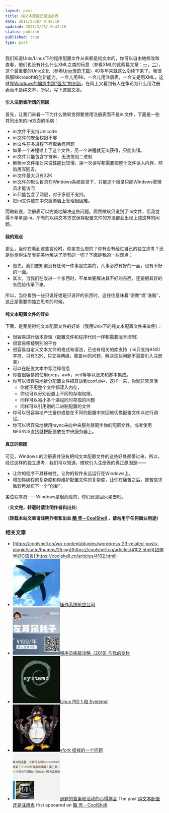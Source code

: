 ```yaml
---
layout: post
title: 纯文本配置还是注册表
date: 2011/3/28/ 0:42:10
updated: 2011/3/28/ 0:42:10
status: publish
published: true
type: post
---
```


我们知道Unix/Linux下的程序配置文件从来都是纯文本的，你可以自由地修改和查看，他们也没有什么什么XML之类的玩意（参看XML的这两篇文章：[一](https://coolshell.cn/articles/2504.html "信XML，得永生！")，[二](https://coolshell.cn/articles/3498.html "信XML，得自信")），这个最重要的Unix文化（参看[Unix传奇下篇](https://coolshell.cn/articles/2324.html "Unix传奇(下篇)")）40多年来就这么沿续下来了。我很佩服Microsoft的创新能力，一会儿用INI，一会儿用注册表，一会又是用XML，这就是[Windows的编程中那“强大”的创新](https://coolshell.cn/articles/3008.html "Windows编程革命简史")。在网上又看到有人在争论为什么用注册表而不是纯文本，所以，写下这篇文章。


#### 引入注册表所谓的原因


首先，让我们来看一下为什么微软觉得要使用注册表而不是ini文件，下面是一些其列出来的ini方面的毛病：


* ini文件不支持Unicode
* ini文件的安全权限不够
* ini文件在多进程下存取会有问题
* 如果一个进程锁上了这个文件，另一个进程就无法获得，只能出错。
* ini文件只能包含字符串，无法使用二进制
* 解析ini文件相对来说性能比较慢，第一次读写都需要把整个文件读入内存，然后再写回去。
* ini文件最大只有32K
* ini文件的默认目录在Windows系统目录下，只能这个目录只能Windows管理员才能访问
* ini只能包含了两层，对于多层不支持。
* 把ini文件放在中央服务器上管理很困难。


而微软说，注册表可以完美地解决这些问题。居然微软只说到了ini文件，但我觉得不单单是ini，所有的以纯文本方式保存配置文件的方法都会出现上述这样的问题。


#### 我的观点


那么，当你在看到这些言论时，你是怎么想的？你有没有经过自己的独立思考？还是你觉得注册表完美地解决了所有的一切？下面是我的一些观点：



* 首先，我们要知道没有任何一件事是完美的，凡事必然有好的一面，也有不好的一面。
* 其次，当我们在改进一个东西时，不单单要解决其不好的东西，还要把其好的东西给传承下来。


所以，当你看到一些只说好或是只说坏的东西时，这往往意味着“宗教”或“洗脑”，这正是需要你独立思考的时候。


#### 纯文本配置文件的好处


下面，是我觉得纯文本配置文件的好处（我用Unix下的纯文本配置文件来举例）：


* 很容易进行版本管理（配置文件和程序代码一样都需要版本控制）
* 很容易移植到别的平台
* 很容易自定义文本文件的格式和语法，已也有相关的库支持（ini只支持ANSI字符，只有32K，只支持两级，那是ini的问题，解决这些问题不需要引入注册表）
* 可以在配置文本中写注释信息
* 你要很容易的使用grep，awk，sed等等以及来和脚本集成。
* 你可以很容易地拆分配置文件把其放到conf.d中，这样一来，你就非常灵活
	+ 你就不用整个文件都读入内存，
	+ 你也可以分别设置上不同的存取权限，
	+ 同样可以减小多个进程同时存取的问题
	+ 同样可以引用别的二进制配置的文件
* 你可以很容易地产生备份或是在不同的配置中来回地切换配置文件以进行调试。
* 你可以很容易地使用rsync来向中央服务器同步你的配置文件。或者使用NFS/NIS直接就把配置放在中央服务器上。


#### 真正的原因


可见，Windows 的注册表并没有把纯文本配置文件的这些好处都带过来，所以，经过这样的独立思考，我们可以知道，微软引入注册表的真正原因是——


* 让你的程序不具移植性，让你的软件永远运行在Windows上。
* 增加你编程的复杂度和你维护配置文件的复杂度，让你在痛苦之后，苦苦哀求微软再发布下一个“创新”。


各位程序员——Windows是很危险的，你们还是回火星去吧。


（**全文完，转载时请注明作者和出处**）



**（转载本站文章请注明作者和出处 [酷 壳 – CoolShell](https://coolshell.cn/) ，请勿用于任何商业用途）**



### 相关文章

* [https://coolshell.cn/wp-content/plugins/wordpress-23-related-posts-plugin/static/thumbs/25.jpg](https://coolshell.cn/articles/4102.html)[如何学好C语言](https://coolshell.cn/articles/4102.html)
* [![操作系统航空公司](../wp-content/uploads/2009/08/linux_airline-150x150.jpg)](https://coolshell.cn/articles/1272.html)[操作系统航空公司](https://coolshell.cn/articles/1272.html)
* [![程序员练级攻略（2018)  与我的专栏](../wp-content/uploads/2018/05/300x262-150x150.jpg)](https://coolshell.cn/articles/18360.html)[程序员练级攻略（2018) 与我的专栏](https://coolshell.cn/articles/18360.html)
* [![Linux PID 1 和 Systemd](../wp-content/uploads/2017/07/systemd-1-150x150.jpeg)](https://coolshell.cn/articles/17998.html)[Linux PID 1 和 Systemd](https://coolshell.cn/articles/17998.html)
* [![vfork 挂掉的一个问题](../wp-content/uploads/2014/11/tux-fork-150x150.gif)](https://coolshell.cn/articles/12103.html)[vfork 挂掉的一个问题](https://coolshell.cn/articles/12103.html)
* [![谜题的答案和活动的心得体会](../wp-content/uploads/2014/08/puzzle-150x150.png)](https://coolshell.cn/articles/11847.html)[谜题的答案和活动的心得体会](https://coolshell.cn/articles/11847.html)
The post [纯文本配置还是注册表](https://coolshell.cn/articles/4077.html) first appeared on [酷 壳 - CoolShell](https://coolshell.cn).